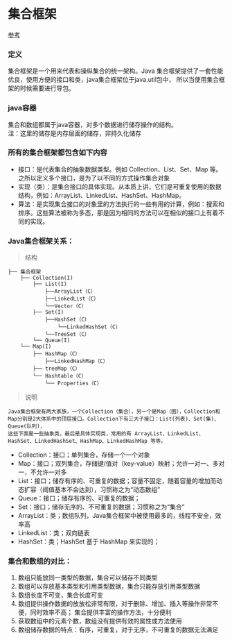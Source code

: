 # 集合框架 

[参考](https://blog.csdn.net/feiyanaffection/article/details/81394745)

### 定义
集合框架是一个用来代表和操纵集合的统一架构。Java 集合框架提供了一套性能优良，使用方便的接口和类，java集合框架位于java.util包中，
所以当使用集合框架的时候需要进行导包。

### java容器
集合和数组都属于java容器，对多个数据进行储存操作的结构。  
注：这里的储存是内存层面的储存，非持久化储存

### 所有的集合框架都包含如下内容
* 接口：是代表集合的抽象数据类型。例如 Collection、List、Set、Map 等。之所以定义多个接口，是为了以不同的方式操作集合对象
* 实现（类）：是集合接口的具体实现。从本质上讲，它们是可重复使用的数据结构，例如：ArrayList、LinkedList、HashSet、HashMap。
* 算法：是实现集合接口的对象里的方法执行的一些有用的计算，例如：搜索和排序。这些算法被称为多态，那是因为相同的方法可以在相似的接口上有着不同的实现。

### Java集合框架关系：
> 结构
```
├── 集合框架
    ├── Collection(I)
        ├── List(I)
            ├──ArrayList（C）   
            ├──LinkedList（C）    
            └──Vector（C）       
        ├── Set(I)
            ├──HashSet（C）     
                └──LinkedHashSet（C）   
            └──TreeSet（C）   
        └── Queue(I)
    └── Map(I)
        ├── HashMap（C）
            ├──LinkedHashMap（C）   
        ├── treeMap（C）    
        └── Hashtable（C）
            └── Properties（C）
```
> 说明
    
    Java集合框架有两大家族，一个Collection（集合），另一个是Map（图），Collection和Map分别是2大体系中的顶层接口。Collection下有三大子接口：List(列表)、Set(集)、Queue(队列)，
    这些下面是一些抽象类，最后是具体实现类，常用的有 ArrayList、LinkedList、HashSet、LinkedHashSet、HashMap、LinkedHashMap 等等。
    
* Collection：接口；单列集合，存储一个一个对象
* Map：接口；双列集合，存储键/值对（key-value）映射；允许一对一、多对一，不允许一对多
* List：接口；储存有序的、可重复的数据；容量不固定，随着容量的增加而动态扩容（阈值基本不会达到），习惯称之为“动态数组”
* Queue：接口；储存有序的、可重复的数据；
* Set：接口；储存无序的、不可重复的数据；习惯称之为“集合”
* ArrayList：类；数组队列，Java集合框架中被使用最多的，线程不安全，效率高
* LinkedList：类；双向链表
* HashSet：类；HashSet 基于 HashMap 来实现的；

### 集合和数组的对比：
1. 数组只能放同一类型的数据，集合可以储存不同类型
2. 数组可以存放基本类型和引用类型数据，集合只能存放引用类型数据
3. 数组长度不可变，集合长度可变
4. 数组提供操作数据的放放松非常有限，对于删除、增加、插入等操作非常不便，同时效率不高；
   集合提供丰富的操作方法，十分便利
5. 获取数组中的元素个数，数组没有提供有效的属性或方法使用
6. 数组储存数据的特点：有序，可重复，对于无序，不可重复的数据无法满足